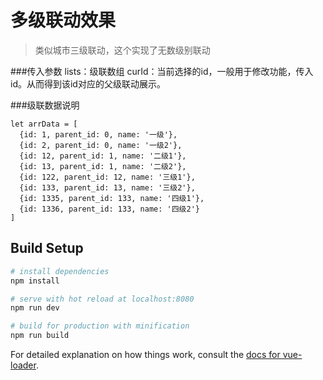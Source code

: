 # 多级联动效果

> 类似城市三级联动，这个实现了无数级别联动

###传入参数
lists：级联数组
curId：当前选择的id，一般用于修改功能，传入id。从而得到该id对应的父级联动展示。

###级联数据说明
```
let arrData = [
  {id: 1, parent_id: 0, name: '一级'},
  {id: 2, parent_id: 0, name: '一级2'},
  {id: 12, parent_id: 1, name: '二级1'},
  {id: 13, parent_id: 1, name: '二级2'},
  {id: 122, parent_id: 12, name: '三级1'},
  {id: 133, parent_id: 13, name: '三级2'},
  {id: 1335, parent_id: 133, name: '四级1'},
  {id: 1336, parent_id: 133, name: '四级2'}
]
```


## Build Setup

``` bash
# install dependencies
npm install

# serve with hot reload at localhost:8080
npm run dev

# build for production with minification
npm run build
```

For detailed explanation on how things work, consult the [docs for vue-loader](http://vuejs.github.io/vue-loader).
